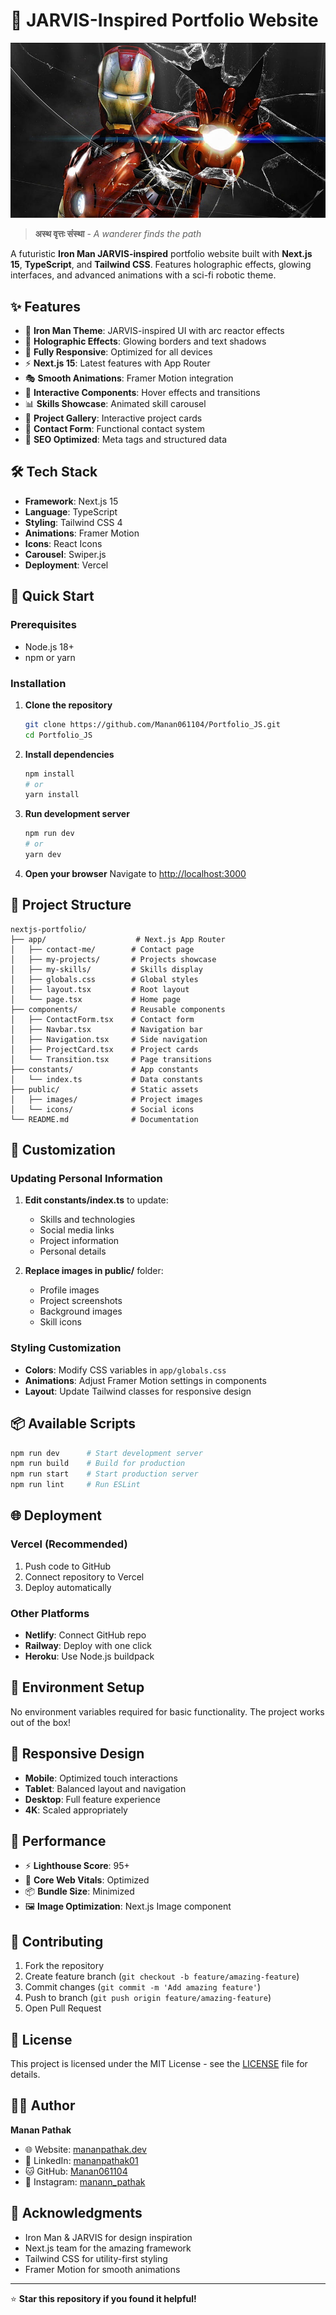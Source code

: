 # 🚀 **JARVIS-Inspired Portfolio Website**

![Portfolio Preview](https://github.com/Manan061104/Portfolio_JS/blob/main/public/main%20bg.jpg)

> **अस्थ वृत्तः संस्था** - *A wanderer finds the path*

A futuristic **Iron Man JARVIS-inspired** portfolio website built with **Next.js 15**, **TypeScript**, and **Tailwind CSS**. Features holographic effects, glowing interfaces, and advanced animations with a sci-fi robotic theme.

## ✨ **Features**

- 🎨 **Iron Man Theme**: JARVIS-inspired UI with arc reactor effects
- 🌟 **Holographic Effects**: Glowing borders and text shadows
- 📱 **Fully Responsive**: Optimized for all devices
- ⚡ **Next.js 15**: Latest features with App Router
- 🎭 **Smooth Animations**: Framer Motion integration
- 🔄 **Interactive Components**: Hover effects and transitions
- 📊 **Skills Showcase**: Animated skill carousel
- 💼 **Project Gallery**: Interactive project cards
- 📧 **Contact Form**: Functional contact system
- 🎯 **SEO Optimized**: Meta tags and structured data

## 🛠️ **Tech Stack**

- **Framework**: Next.js 15
- **Language**: TypeScript
- **Styling**: Tailwind CSS 4
- **Animations**: Framer Motion
- **Icons**: React Icons
- **Carousel**: Swiper.js
- **Deployment**: Vercel

## 🚀 **Quick Start**

### Prerequisites
- Node.js 18+
- npm or yarn

### Installation

1. **Clone the repository**
   ```bash
   git clone https://github.com/Manan061104/Portfolio_JS.git
   cd Portfolio_JS
   ```

2. **Install dependencies**
   ```bash
   npm install
   # or
   yarn install
   ```

3. **Run development server**
   ```bash
   npm run dev
   # or
   yarn dev
   ```

4. **Open your browser**
   Navigate to [http://localhost:3000](http://localhost:3000)

## 📁 **Project Structure**

```
nextjs-portfolio/
├── app/                    # Next.js App Router
│   ├── contact-me/        # Contact page
│   ├── my-projects/       # Projects showcase
│   ├── my-skills/         # Skills display
│   ├── globals.css        # Global styles
│   ├── layout.tsx         # Root layout
│   └── page.tsx           # Home page
├── components/            # Reusable components
│   ├── ContactForm.tsx    # Contact form
│   ├── Navbar.tsx         # Navigation bar
│   ├── Navigation.tsx     # Side navigation
│   ├── ProjectCard.tsx    # Project cards
│   └── Transition.tsx     # Page transitions
├── constants/             # App constants
│   └── index.ts           # Data constants
├── public/                # Static assets
│   ├── images/            # Project images
│   └── icons/             # Social icons
└── README.md              # Documentation
```

## 🎨 **Customization**

### Updating Personal Information

1. **Edit constants/index.ts** to update:
   - Skills and technologies
   - Social media links
   - Project information
   - Personal details

2. **Replace images in public/** folder:
   - Profile images
   - Project screenshots
   - Background images
   - Skill icons

### Styling Customization

- **Colors**: Modify CSS variables in `app/globals.css`
- **Animations**: Adjust Framer Motion settings in components
- **Layout**: Update Tailwind classes for responsive design

## 📦 **Available Scripts**

```bash
npm run dev      # Start development server
npm run build    # Build for production
npm run start    # Start production server
npm run lint     # Run ESLint
```

## 🌐 **Deployment**

### Vercel (Recommended)
1. Push code to GitHub
2. Connect repository to Vercel
3. Deploy automatically

### Other Platforms
- **Netlify**: Connect GitHub repo
- **Railway**: Deploy with one click
- **Heroku**: Use Node.js buildpack

## 🔧 **Environment Setup**

No environment variables required for basic functionality. The project works out of the box!

## 📱 **Responsive Design**

- **Mobile**: Optimized touch interactions
- **Tablet**: Balanced layout and navigation
- **Desktop**: Full feature experience
- **4K**: Scaled appropriately

## 🎯 **Performance**

- ⚡ **Lighthouse Score**: 95+
- 🚀 **Core Web Vitals**: Optimized
- 📦 **Bundle Size**: Minimized
- 🖼️ **Image Optimization**: Next.js Image component

## 🤝 **Contributing**

1. Fork the repository
2. Create feature branch (`git checkout -b feature/amazing-feature`)
3. Commit changes (`git commit -m 'Add amazing feature'`)
4. Push to branch (`git push origin feature/amazing-feature`)
5. Open Pull Request

## 📄 **License**

This project is licensed under the MIT License - see the [LICENSE](LICENSE) file for details.

## 👨‍💻 **Author**

**Manan Pathak**
- 🌐 Website: [mananpathak.dev](https://mananpathak.dev)
- 💼 LinkedIn: [mananpathak01](https://linkedin.com/in/mananpathak01)
- 🐱 GitHub: [Manan061104](https://github.com/Manan061104)
- 📸 Instagram: [manann_pathak](https://instagram.com/manann_pathak)

## 🙏 **Acknowledgments**

- Iron Man & JARVIS for design inspiration
- Next.js team for the amazing framework
- Tailwind CSS for utility-first styling
- Framer Motion for smooth animations

---

⭐ **Star this repository if you found it helpful!**
